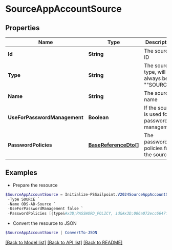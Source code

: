 # SourceAppAccountSource
## Properties

Name | Type | Description | Notes
------------ | ------------- | ------------- | -------------
**Id** | **String** | The source ID | [optional] 
**Type** | **String** | The source type, will always be &quot;&quot;SOURCE&quot;&quot; | [optional] 
**Name** | **String** | The source name | [optional] 
**UseForPasswordManagement** | **Boolean** | If the source is used for password management | [optional] [default to $false]
**PasswordPolicies** | [**BaseReferenceDto[]**](BaseReferenceDto.md) | The password policies for the source | [optional] 

## Examples

- Prepare the resource
```powershell
$SourceAppAccountSource = Initialize-PSSailpoint.V2024SourceAppAccountSource  -Id 2c9180827ca885d7017ca8ce28a000eb `
 -Type SOURCE `
 -Name ODS-AD-Source `
 -UseForPasswordManagement false `
 -PasswordPolicies [{type&#x3D;PASSWORD_POLICY, id&#x3D;006a072ecc6647f68bba9f4a4ad34649, name&#x3D;Password Policy 1}]
```

- Convert the resource to JSON
```powershell
$SourceAppAccountSource | ConvertTo-JSON
```

[[Back to Model list]](../README.md#documentation-for-models) [[Back to API list]](../README.md#documentation-for-api-endpoints) [[Back to README]](../README.md)

